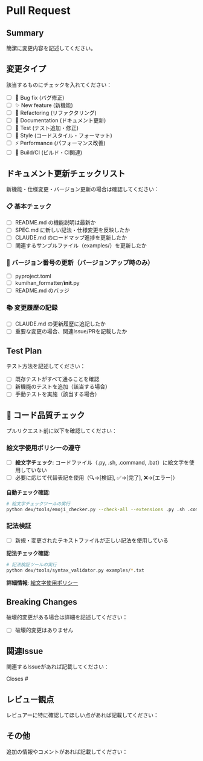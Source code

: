 # Pull Request

## Summary
簡潔に変更内容を記述してください。

## 変更タイプ
該当するものにチェックを入れてください：

- [ ] 🐛 Bug fix (バグ修正)
- [ ] ✨ New feature (新機能)
- [ ] 🔄 Refactoring (リファクタリング)
- [ ] 📝 Documentation (ドキュメント更新)
- [ ] 🧪 Test (テスト追加・修正)
- [ ] 🎨 Style (コードスタイル・フォーマット)
- [ ] ⚡ Performance (パフォーマンス改善)
- [ ] 🔧 Build/CI (ビルド・CI関連)

## ドキュメント更新チェックリスト
新機能・仕様変更・バージョン更新の場合は確認してください：

### 📋 基本チェック
- [ ] README.md の機能説明は最新か
- [ ] SPEC.md に新しい記法・仕様変更を反映したか
- [ ] CLAUDE.md のロードマップ進捗を更新したか
- [ ] 関連するサンプルファイル（examples/）を更新したか

### 🔢 バージョン番号の更新（バージョンアップ時のみ）
- [ ] pyproject.toml
- [ ] kumihan_formatter/__init__.py
- [ ] README.md のバッジ

### 📚 変更履歴の記録
- [ ] CLAUDE.md の更新履歴に追記したか
- [ ] 重要な変更の場合、関連Issue/PRを記載したか

## Test Plan
テスト方法を記述してください：

- [ ] 既存テストがすべて通ることを確認
- [ ] 新機能のテストを追加（該当する場合）
- [ ] 手動テストを実施（該当する場合）

## 🚨 コード品質チェック
プルリクエスト前に以下を確認してください：

### 絵文字使用ポリシーの遵守
- [ ] **絵文字チェック**: コードファイル（.py, .sh, .command, .bat）に絵文字を使用していない
- [ ] 必要に応じて代替表記を使用（🔍→[検証], ✅→[完了], ❌→[エラー]）

**自動チェック確認**:
```bash
# 絵文字チェックツールの実行
python dev/tools/emoji_checker.py --check-all --extensions .py .sh .command .bat
```

### 記法検証
- [ ] 新規・変更されたテキストファイルが正しい記法を使用している

**記法チェック確認**:
```bash
# 記法検証ツールの実行
python dev/tools/syntax_validator.py examples/*.txt
```

**詳細情報**: [絵文字使用ポリシー](docs/dev/EMOJI_POLICY.md)

## Breaking Changes
破壊的変更がある場合は詳細を記述してください：

- [ ] 破壊的変更はありません

## 関連Issue
関連するIssueがあれば記載してください：

Closes #

## レビュー観点
レビュアーに特に確認してほしい点があれば記載してください：

## その他
追加の情報やコメントがあれば記載してください：